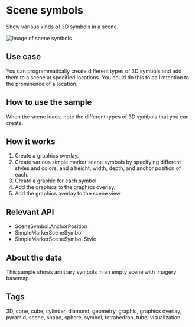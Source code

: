 # Scene symbols

Show various kinds of 3D symbols in a scene.

![Image of scene symbols](scenesymbols.jpg)

## Use case

You can programmatically create different types of 3D symbols and add them to a scene at specified locations. You could do this to call attention to the prominence of a location.

## How to use the sample

When the scene loads, note the different types of 3D symbols that you can create.

## How it works

1. Create a graphics overlay.
2. Create various simple marker scene symbols by specifying different styles and colors, and a height, width, depth, and anchor position of each.
3. Create a graphic for each symbol.
4. Add the graphics to the graphics overlay.
5. Add the graphics overlay to the scene view.

## Relevant API

* SceneSymbol.AnchorPosition
* SimpleMarkerSceneSymbol
* SimpleMarkerSceneSymbol.Style

## About the data

This sample shows arbitrary symbols in an empty scene with imagery basemap.

## Tags

3D, cone, cube, cylinder, diamond, geometry, graphic, graphics overlay, pyramid, scene, shape, sphere, symbol, tetrahedron, tube, visualization

